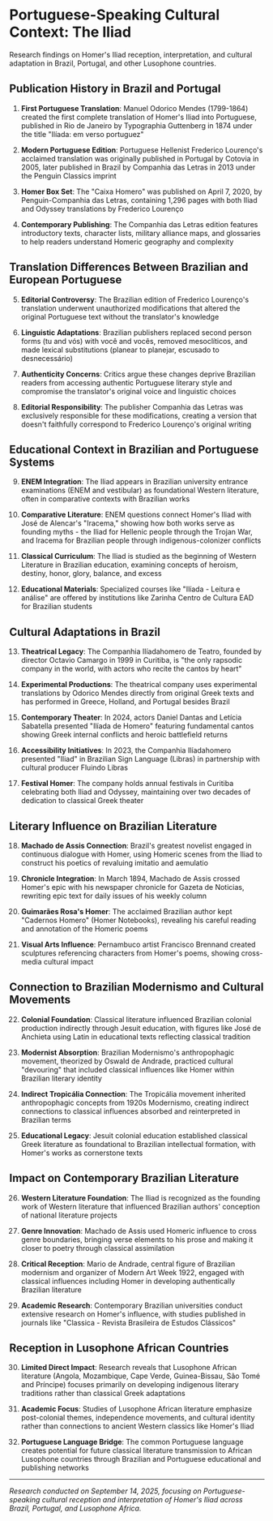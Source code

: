 # Portuguese-Speaking Cultural Context: The Iliad

Research findings on Homer's Iliad reception, interpretation, and cultural adaptation in Brazil, Portugal, and other Lusophone countries.

## Publication History in Brazil and Portugal

1. **First Portuguese Translation**: Manuel Odorico Mendes (1799-1864) created the first complete translation of Homer's Iliad into Portuguese, published in Rio de Janeiro by Typographia Guttenberg in 1874 under the title "Ilíada: em verso portuguez"

2. **Modern Portuguese Edition**: Portuguese Hellenist Frederico Lourenço's acclaimed translation was originally published in Portugal by Cotovia in 2005, later published in Brazil by Companhia das Letras in 2013 under the Penguin Classics imprint

3. **Homer Box Set**: The "Caixa Homero" was published on April 7, 2020, by Penguin-Companhia das Letras, containing 1,296 pages with both Iliad and Odyssey translations by Frederico Lourenço

4. **Contemporary Publishing**: The Companhia das Letras edition features introductory texts, character lists, military alliance maps, and glossaries to help readers understand Homeric geography and complexity

## Translation Differences Between Brazilian and European Portuguese

5. **Editorial Controversy**: The Brazilian edition of Frederico Lourenço's translation underwent unauthorized modifications that altered the original Portuguese text without the translator's knowledge

6. **Linguistic Adaptations**: Brazilian publishers replaced second person forms (tu and vós) with você and vocês, removed mesoclíticos, and made lexical substitutions (planear to planejar, escusado to desnecessário)

7. **Authenticity Concerns**: Critics argue these changes deprive Brazilian readers from accessing authentic Portuguese literary style and compromise the translator's original voice and linguistic choices

8. **Editorial Responsibility**: The publisher Companhia das Letras was exclusively responsible for these modifications, creating a version that doesn't faithfully correspond to Frederico Lourenço's original writing

## Educational Context in Brazilian and Portuguese Systems

9. **ENEM Integration**: The Iliad appears in Brazilian university entrance examinations (ENEM and vestibular) as foundational Western literature, often in comparative contexts with Brazilian works

10. **Comparative Literature**: ENEM questions connect Homer's Iliad with José de Alencar's "Iracema," showing how both works serve as founding myths - the Iliad for Hellenic people through the Trojan War, and Iracema for Brazilian people through indigenous-colonizer conflicts

11. **Classical Curriculum**: The Iliad is studied as the beginning of Western Literature in Brazilian education, examining concepts of heroism, destiny, honor, glory, balance, and excess

12. **Educational Materials**: Specialized courses like "Ilíada - Leitura e análise" are offered by institutions like Zarinha Centro de Cultura EAD for Brazilian students

## Cultural Adaptations in Brazil

13. **Theatrical Legacy**: The Companhia Ilíadahomero de Teatro, founded by director Octavio Camargo in 1999 in Curitiba, is "the only rapsodic company in the world, with actors who recite the cantos by heart"

14. **Experimental Productions**: The theatrical company uses experimental translations by Odorico Mendes directly from original Greek texts and has performed in Greece, Holland, and Portugal besides Brazil

15. **Contemporary Theater**: In 2024, actors Daniel Dantas and Letícia Sabatella presented "Ilíada de Homero" featuring fundamental cantos showing Greek internal conflicts and heroic battlefield returns

16. **Accessibility Initiatives**: In 2023, the Companhia Ilíadahomero presented "Iliad" in Brazilian Sign Language (Libras) in partnership with cultural producer Fluindo Libras

17. **Festival Homer**: The company holds annual festivals in Curitiba celebrating both Iliad and Odyssey, maintaining over two decades of dedication to classical Greek theater

## Literary Influence on Brazilian Literature

18. **Machado de Assis Connection**: Brazil's greatest novelist engaged in continuous dialogue with Homer, using Homeric scenes from the Iliad to construct his poetics of revaluing imitatio and aemulatio

19. **Chronicle Integration**: In March 1894, Machado de Assis crossed Homer's epic with his newspaper chronicle for Gazeta de Noticias, rewriting epic text for daily issues of his weekly column

20. **Guimarães Rosa's Homer**: The acclaimed Brazilian author kept "Cadernos Homero" (Homer Notebooks), revealing his careful reading and annotation of the Homeric poems

21. **Visual Arts Influence**: Pernambuco artist Francisco Brennand created sculptures referencing characters from Homer's poems, showing cross-media cultural impact

## Connection to Brazilian Modernismo and Cultural Movements

22. **Colonial Foundation**: Classical literature influenced Brazilian colonial production indirectly through Jesuit education, with figures like José de Anchieta using Latin in educational texts reflecting classical tradition

23. **Modernist Absorption**: Brazilian Modernismo's anthropophagic movement, theorized by Oswald de Andrade, practiced cultural "devouring" that included classical influences like Homer within Brazilian literary identity

24. **Indirect Tropicália Connection**: The Tropicália movement inherited anthropophagic concepts from 1920s Modernismo, creating indirect connections to classical influences absorbed and reinterpreted in Brazilian terms

25. **Educational Legacy**: Jesuit colonial education established classical Greek literature as foundational to Brazilian intellectual formation, with Homer's works as cornerstone texts

## Impact on Contemporary Brazilian Literature

26. **Western Literature Foundation**: The Iliad is recognized as the founding work of Western literature that influenced Brazilian authors' conception of national literature projects

27. **Genre Innovation**: Machado de Assis used Homeric influence to cross genre boundaries, bringing verse elements to his prose and making it closer to poetry through classical assimilation

28. **Critical Reception**: Mario de Andrade, central figure of Brazilian modernism and organizer of Modern Art Week 1922, engaged with classical influences including Homer in developing authentically Brazilian literature

29. **Academic Research**: Contemporary Brazilian universities conduct extensive research on Homer's influence, with studies published in journals like "Classica - Revista Brasileira de Estudos Clássicos"

## Reception in Lusophone African Countries

30. **Limited Direct Impact**: Research reveals that Lusophone African literature (Angola, Mozambique, Cape Verde, Guinea-Bissau, São Tomé and Príncipe) focuses primarily on developing indigenous literary traditions rather than classical Greek adaptations

31. **Academic Focus**: Studies of Lusophone African literature emphasize post-colonial themes, independence movements, and cultural identity rather than connections to ancient Western classics like Homer's Iliad

32. **Portuguese Language Bridge**: The common Portuguese language creates potential for future classical literature transmission to African Lusophone countries through Brazilian and Portuguese educational and publishing networks

---

*Research conducted on September 14, 2025, focusing on Portuguese-speaking cultural reception and interpretation of Homer's Iliad across Brazil, Portugal, and Lusophone Africa.*